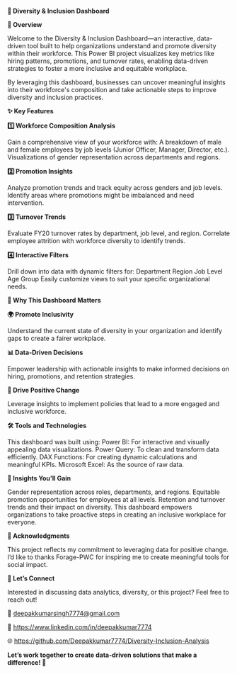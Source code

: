 **🌟 Diversity & Inclusion Dashboard**


**📌 Overview**

Welcome to the Diversity & Inclusion Dashboard—an interactive, data-driven tool built to help organizations understand and promote diversity within their workforce. This Power BI project visualizes key metrics like hiring patterns, promotions, and turnover rates, enabling data-driven strategies to foster a more inclusive and equitable workplace.

By leveraging this dashboard, businesses can uncover meaningful insights into their workforce's composition and take actionable steps to improve diversity and inclusion practices.


**✨ Key Features**

**1️⃣ Workforce Composition Analysis**

Gain a comprehensive view of your workforce with:
A breakdown of male and female employees by job levels (Junior Officer, Manager, Director, etc.).
Visualizations of gender representation across departments and regions.

**2️⃣ Promotion Insights**

Analyze promotion trends and track equity across genders and job levels.
Identify areas where promotions might be imbalanced and need intervention.

**3️⃣ Turnover Trends**

Evaluate FY20 turnover rates by department, job level, and region.
Correlate employee attrition with workforce diversity to identify trends.

**4️⃣ Interactive Filters**

Drill down into data with dynamic filters for:
Department
Region
Job Level
Age Group
Easily customize views to suit your specific organizational needs.


**🎯 Why This Dashboard Matters**


**🌍 Promote Inclusivity**

Understand the current state of diversity in your organization and identify gaps to create a fairer workplace.


**📊 Data-Driven Decisions**

Empower leadership with actionable insights to make informed decisions on hiring, promotions, and retention strategies.


**🚀 Drive Positive Change**

Leverage insights to implement policies that lead to a more engaged and inclusive workforce.


**🛠 Tools and Technologies**

This dashboard was built using:
Power BI: For interactive and visually appealing data visualizations.
Power Query: To clean and transform data efficiently.
DAX Functions: For creating dynamic calculations and meaningful KPIs.
Microsoft Excel: As the source of raw data.


**📜 Insights You'll Gain**

Gender representation across roles, departments, and regions.
Equitable promotion opportunities for employees at all levels.
Retention and turnover trends and their impact on diversity.
This dashboard empowers organizations to take proactive steps in creating an inclusive workplace for everyone.


**🙌 Acknowledgments**

This project reflects my commitment to leveraging data for positive change. I’d like to thanks Forage-PWC for inspiring me to create meaningful tools for social impact.


**📌 Let’s Connect**

Interested in discussing data analytics, diversity, or this project? Feel free to reach out!

📧 deepakkumarsingh7774@gmail.com

🔗 https://www.linkedin.com/in/deepakkumar7774

🌐 https://github.com/Deepakkumar7774/Diversity-Inclusion-Analysis

**Let’s work together to create data-driven solutions that make a difference! 🌟**
